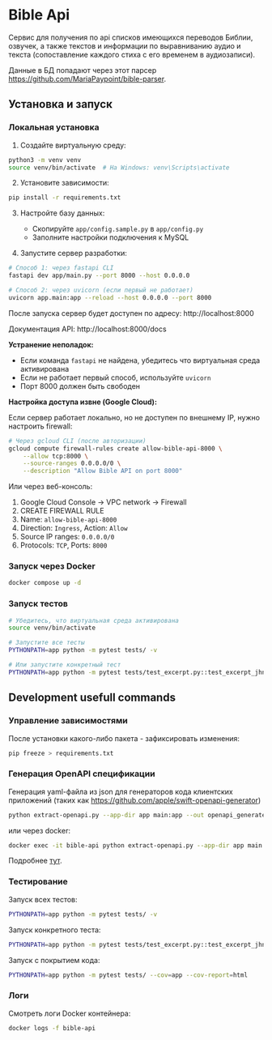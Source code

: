 # Bible Api

Сервис для получения по api списков имеющихся переводов Библии, озвучек, а также текстов и информации по выравниванию аудио и текста (сопоставление каждого стиха с его временем в аудиозаписи).

Данные в БД попадают через этот парсер https://github.com/MariaPaypoint/bible-parser.

## Установка и запуск

### Локальная установка

1. Создайте виртуальную среду:
```bash
python3 -m venv venv
source venv/bin/activate  # На Windows: venv\Scripts\activate
```

2. Установите зависимости:
```bash
pip install -r requirements.txt
```

3. Настройте базу данных:
   - Скопируйте `app/config.sample.py` в `app/config.py`
   - Заполните настройки подключения к MySQL

4. Запустите сервер разработки:
```bash
# Способ 1: через fastapi CLI
fastapi dev app/main.py --port 8000 --host 0.0.0.0

# Способ 2: через uvicorn (если первый не работает)
uvicorn app.main:app --reload --host 0.0.0.0 --port 8000
```

После запуска сервер будет доступен по адресу: http://localhost:8000

Документация API: http://localhost:8000/docs

**Устранение неполадок:**
- Если команда `fastapi` не найдена, убедитесь что виртуальная среда активирована
- Если не работает первый способ, используйте `uvicorn`
- Порт 8000 должен быть свободен

**Настройка доступа извне (Google Cloud):**

Если сервер работает локально, но не доступен по внешнему IP, нужно настроить firewall:

```bash
# Через gcloud CLI (после авторизации)
gcloud compute firewall-rules create allow-bible-api-8000 \
    --allow tcp:8000 \
    --source-ranges 0.0.0.0/0 \
    --description "Allow Bible API on port 8000"
```

Или через веб-консоль:
1. Google Cloud Console → VPC network → Firewall
2. CREATE FIREWALL RULE
3. Name: `allow-bible-api-8000`
4. Direction: `Ingress`, Action: `Allow`
5. Source IP ranges: `0.0.0.0/0`
6. Protocols: `TCP`, Ports: `8000`

### Запуск через Docker
```bash
docker compose up -d
```

### Запуск тестов

```bash
# Убедитесь, что виртуальная среда активирована
source venv/bin/activate

# Запустите все тесты
PYTHONPATH=app python -m pytest tests/ -v

# Или запустите конкретный тест
PYTHONPATH=app python -m pytest tests/test_excerpt.py::test_excerpt_jhn_3_16_17 -v
```

## Development usefull commands

### Управление зависимостями

После установки какого-либо пакета - зафиксировать изменения:
```bash
pip freeze > requirements.txt
```

### Генерация OpenAPI спецификации

Генерация yaml-файла из json для генераторов кода клиентских приложений (таких как https://github.com/apple/swift-openapi-generator)
```bash
python extract-openapi.py --app-dir app main:app --out openapi_generated.yaml
```

или через docker:
```bash
docker exec -it bible-api python extract-openapi.py --app-dir app main:app --out openapi_generated.yaml
```

Подробнее [тут](https://www.doctave.com/blog/python-export-fastapi-openapi-spec).

### Тестирование

Запуск всех тестов:
```bash
PYTHONPATH=app python -m pytest tests/ -v
```

Запуск конкретного теста:
```bash
PYTHONPATH=app python -m pytest tests/test_excerpt.py::test_excerpt_jhn_3_16_17 -v
```

Запуск с покрытием кода:
```bash
PYTHONPATH=app python -m pytest tests/ --cov=app --cov-report=html
```

### Логи

Смотреть логи Docker контейнера:
```bash
docker logs -f bible-api
```